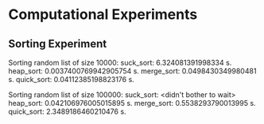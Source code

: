 # Computational Experiments

## Sorting Experiment
Sorting random list of size 10000:
suck_sort: 6.324081391998334 s.
heap_sort: 0.0037400769942905754 s.
merge_sort: 0.0498430349980481 s.
quick_sort: 0.04112385198823176 s.

Sorting random list of size 100000:
suck_sort: <didn't bother to wait>
heap_sort: 0.042106976005015895 s.
merge_sort: 0.5538293790013995 s.
quick_sort: 2.3489186460210476 s.
